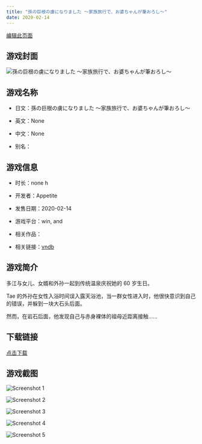 ```yaml
---
title: "孫の巨根の虜になりました ～家族旅行で、お婆ちゃんが筆おろし～"
date: 2020-02-14
---
```

[编辑此页面](https://github.com/ACG-3/ADV3-source/blob/main/source/_posts/games/%E5%AD%AB%E3%81%AE%E5%B7%A8%E6%A0%B9%E3%81%AE%E8%99%9C%E3%81%AB%E3%81%AA%E3%82%8A%E3%81%BE%E3%81%97%E3%81%9F%20%EF%BD%9E%E5%AE%B6%E6%97%8F%E6%97%85%E8%A1%8C%E3%81%A7%E3%80%81%E3%81%8A%E5%A9%86%E3%81%A1%E3%82%83%E3%82%93%E3%81%8C%E7%AD%86%E3%81%8A%E3%82%8D%E3%81%97%EF%BD%9E.md)

## 游戏封面

![孫の巨根の虜になりました ～家族旅行で、お婆ちゃんが筆おろし～](https%3A//pan.timero.xyz/onedrive/img_lib_001/%E5%AD%AB%E3%81%AE%E5%B7%A8%E6%A0%B9%E3%81%AE%E8%99%9C%E3%81%AB%E3%81%AA%E3%82%8A%E3%81%BE%E3%81%97%E3%81%9F%20%EF%BD%9E%E5%AE%B6%E6%97%8F%E6%97%85%E8%A1%8C%E3%81%A7%E3%80%81%E3%81%8A%E5%A9%86%E3%81%A1%E3%82%83%E3%82%93%E3%81%8C%E7%AD%86%E3%81%8A%E3%82%8D%E3%81%97%EF%BD%9E_cover.avif)


## 游戏名称

- 日文：孫の巨根の虜になりました ～家族旅行で、お婆ちゃんが筆おろし～
- 英文：None
- 中文：None

- 别名：


## 游戏信息

- 时长：none h
- 开发者：Appetite
- 发售日期：2020-02-14
- 游戏平台：win, and
- 相关作品：

- 相关链接：[vndb](https://vndb.org/v27433)


## 游戏简介

多江与女儿、女婿和外孙一起到传统温泉庆祝她的 60 岁生日。

Tae 的外孙在女性入浴时间误入露天浴池，当一群女性进入时，他很快意识到自己的错误，并躲到一块大石头后面。

然而，在岩石后面，他发现自己与赤身裸体的祖母近距离接触......


## 下载链接

[点击下载](https://pan.timero.xyz/onedrive/adv_lib_001/%E5%AD%AB%E3%81%AE%E5%B7%A8%E6%A0%B9%E3%81%AE%E8%99%9C%E3%81%AB%E3%81%AA%E3%82%8A%E3%81%BE%E3%81%97%E3%81%9F%20%EF%BD%9E%E5%AE%B6%E6%97%8F%E6%97%85%E8%A1%8C%E3%81%A7%E3%80%81%E3%81%8A%E5%A9%86%E3%81%A1%E3%82%83%E3%82%93%E3%81%8C%E7%AD%86%E3%81%8A%E3%82%8D%E3%81%97%EF%BD%9E)


## 游戏截图


![Screenshot 1](https%3A//pan.timero.xyz/onedrive/img_lib_001/%E5%AD%AB%E3%81%AE%E5%B7%A8%E6%A0%B9%E3%81%AE%E8%99%9C%E3%81%AB%E3%81%AA%E3%82%8A%E3%81%BE%E3%81%97%E3%81%9F%20%EF%BD%9E%E5%AE%B6%E6%97%8F%E6%97%85%E8%A1%8C%E3%81%A7%E3%80%81%E3%81%8A%E5%A9%86%E3%81%A1%E3%82%83%E3%82%93%E3%81%8C%E7%AD%86%E3%81%8A%E3%82%8D%E3%81%97%EF%BD%9E_Screenshot_1.avif)

![Screenshot 2](https%3A//pan.timero.xyz/onedrive/img_lib_001/%E5%AD%AB%E3%81%AE%E5%B7%A8%E6%A0%B9%E3%81%AE%E8%99%9C%E3%81%AB%E3%81%AA%E3%82%8A%E3%81%BE%E3%81%97%E3%81%9F%20%EF%BD%9E%E5%AE%B6%E6%97%8F%E6%97%85%E8%A1%8C%E3%81%A7%E3%80%81%E3%81%8A%E5%A9%86%E3%81%A1%E3%82%83%E3%82%93%E3%81%8C%E7%AD%86%E3%81%8A%E3%82%8D%E3%81%97%EF%BD%9E_Screenshot_2.avif)

![Screenshot 3](https%3A//pan.timero.xyz/onedrive/img_lib_001/%E5%AD%AB%E3%81%AE%E5%B7%A8%E6%A0%B9%E3%81%AE%E8%99%9C%E3%81%AB%E3%81%AA%E3%82%8A%E3%81%BE%E3%81%97%E3%81%9F%20%EF%BD%9E%E5%AE%B6%E6%97%8F%E6%97%85%E8%A1%8C%E3%81%A7%E3%80%81%E3%81%8A%E5%A9%86%E3%81%A1%E3%82%83%E3%82%93%E3%81%8C%E7%AD%86%E3%81%8A%E3%82%8D%E3%81%97%EF%BD%9E_Screenshot_3.avif)

![Screenshot 4](https%3A//pan.timero.xyz/onedrive/img_lib_001/%E5%AD%AB%E3%81%AE%E5%B7%A8%E6%A0%B9%E3%81%AE%E8%99%9C%E3%81%AB%E3%81%AA%E3%82%8A%E3%81%BE%E3%81%97%E3%81%9F%20%EF%BD%9E%E5%AE%B6%E6%97%8F%E6%97%85%E8%A1%8C%E3%81%A7%E3%80%81%E3%81%8A%E5%A9%86%E3%81%A1%E3%82%83%E3%82%93%E3%81%8C%E7%AD%86%E3%81%8A%E3%82%8D%E3%81%97%EF%BD%9E_Screenshot_4.avif)

![Screenshot 5](https%3A//pan.timero.xyz/onedrive/img_lib_001/%E5%AD%AB%E3%81%AE%E5%B7%A8%E6%A0%B9%E3%81%AE%E8%99%9C%E3%81%AB%E3%81%AA%E3%82%8A%E3%81%BE%E3%81%97%E3%81%9F%20%EF%BD%9E%E5%AE%B6%E6%97%8F%E6%97%85%E8%A1%8C%E3%81%A7%E3%80%81%E3%81%8A%E5%A9%86%E3%81%A1%E3%82%83%E3%82%93%E3%81%8C%E7%AD%86%E3%81%8A%E3%82%8D%E3%81%97%EF%BD%9E_Screenshot_5.avif)

